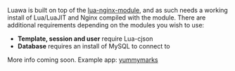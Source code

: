 Luawa is built on top of the [lua-nginx-module](https://github.com/chaoslawful/lua-nginx-module), and as such needs a working install of Lua/LuaJIT and Nginx compiled with the module. There are additional requirements depending on the modules you wish to use:

+ **Template, session and user** require Lua-cjson
+ **Database** requires an install of MySQL to connect to

More info coming soon. Example app: [yummymarks](https://github.com/Fizzadar/yummymarks)